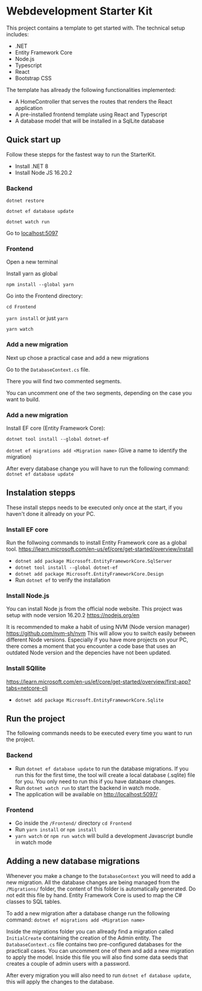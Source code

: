 # Webdevelopment Starter Kit
This project contains a template to get started with.
The technical setup includes: 
- .NET
- Entity Framework Core
- Node.js
- Typescript
- React 
- Bootstrap CSS

The template has allready the following functionalities implemented: 
- A HomeController that serves the routes that renders the React application
- A pre-installed frontend template using React and Typescript
- A database model that will be installed in a SqlLite database

## Quick start up
Follow these stepps for the fastest way to run the StarterKit.

- Install .NET 8
- Install Node JS 16.20.2

### Backend

`dotnet restore`

`dotnet ef database update`

`dotnet watch run` 

Go to [localhost:5097](http://localhost:5097)

### Frontend
Open a new terminal 

Install yarn as global

`npm install --global yarn`

Go into the Frontend directory:

`cd Frontend`

`yarn install` or just `yarn`

`yarn watch`

### Add a new migration

Next up chose a practical case and add a new migrations

Go to the `DatabaseContext.cs` file.

There you will find two commented segments.

You can uncomment one of the two segments, depending on the case you want to build.

### Add a new migration

Install EF core (Entity Framework Core):

`dotnet tool install --global dotnet-ef`

`dotnet ef migrations add <Migration name>` 
(Give a name to identify the migration)

After every database change you will have to run the following command: 
`dotnet ef database update`



## Instalation stepps
These install stepps needs to be executed only once at the start, if you haven't done it 
allready on your PC.

### Install EF core
Run the follwoing commands to install Entity Framework core as a global tool.
https://learn.microsoft.com/en-us/ef/core/get-started/overview/install
- `dotnet add package Microsoft.EntityFrameworkCore.SqlServer`
- `dotnet tool install --global dotnet-ef`
- `dotnet add package Microsoft.EntityFrameworkCore.Design`
- Run `dotnet ef` to verify the installation

### Install Node.js
You can install Node js from the official node website. This project was setup with 
node version 16.20.2
https://nodejs.org/en 

It is recommended to make a habit of using NVM (Node version manager)
https://github.com/nvm-sh/nvm
This will allow you to switch easily between different Node versions. 
Especially if you have more projects on your PC, there comes a moment that you encounter 
a code base that uses an outdated Node version and the depencies have not been updated.

### Install SQllite 
https://learn.microsoft.com/en-us/ef/core/get-started/overview/first-app?tabs=netcore-cli
- `dotnet add package Microsoft.EntityFrameworkCore.Sqlite`

## Run the project
The following commands needs to be executed every time you want to run the project.

### Backend
- Run `dotnet ef database update` to run the database migrations. If you run this for the first time, the tool will create a local database (.sqlite) file for you. You only need to run this if you have database changes. 
- Run `dotnet watch run` to start the backend in watch mode. 
- The application will be available on [http://localhost:5097/](http://localhost:5097/)

### Frontend
- Go inside the `/Frontend/` directory `cd Frontend`
- Run `yarn install` or `npm install`
- `yarn watch` or `npm run watch` will build a development Javascript bundle in watch mode

## Adding a new database migrations
Whenever you make a change to the `DatabaseContext` you will need to add a new migration. 
All the database changes are being managed from the `/Migrations/` folder, the content of this folder is automatically generated. Do not edit this file by hand.
Entity Framework Core is used to map the C# classes to SQL tables. 

To add a new migration after a database change run the following command: 
`dotnet ef migrations add <Migration name>`

Inside the migrations folder you can allready find a migration called `InitialCreate` containing the creation of the Admin entity. 
The `DatabaseContext.cs` file contains two pre-configured databases for the practicall cases. You can uncomment one of them and add a new migration
to apply the model. Inside this file you will also find some data seeds that creates a couple of admin users with a password.

After every migration you will also need to run `dotnet ef database update`, this will apply the changes to the database.

